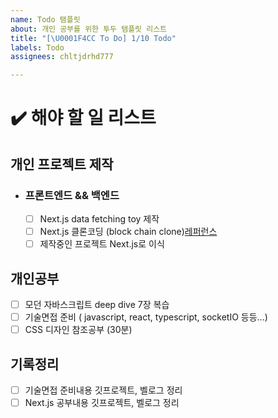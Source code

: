 ```yaml
---
name: Todo 탬플릿
about: 개인 공부를 위한 투두 탬플릿 리스트
title: "[\U0001F4CC To Do] 1/10 Todo"
labels: Todo
assignees: chltjdrhd777

---
```


# ✔️ 해야 할 일 리스트

## 개인 프로젝트 제작

- ### 프론트엔드 && 백엔드
  - [ ] Next.js data fetching toy 제작
  - [ ] Next.js 클론코딩 (block chain clone)[레퍼런스](https://www.youtube.com/watch?v=frCsGK4cKks)
  - [ ] 제작중인 프로젝트 Next.js로 이식

## 개인공부
- [ ] 모던 자바스크립트 deep dive 7장 복습
- [ ] 기술면접 준비 ( javascript, react, typescript, socketIO 등등...)
- [ ] CSS 디자인 참조공부 (30분)

## 기록정리
- [ ] 기술면접 준비내용 깃프로젝트, 벨로그 정리
- [ ] Next.js 공부내용 깃프로젝트, 벨로그 정리
